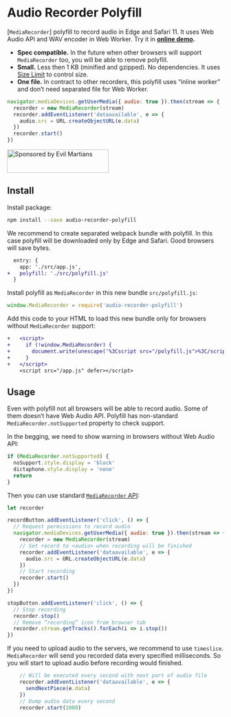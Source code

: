 # Audio Recorder Polyfill

[`MediaRecorder`] polyfill to record audio in Edge and Safari 11.
It uses Web Audio API and WAV encoder in Web Worker.
Try it in **[online demo].**

* **Spec compatible.** In the future when other browsers will support
  `MediaRecorder` too, you will be able to remove polyfill.
* **Small.** Less then 1 KB (minified and gzipped). No dependencies.
  It uses [Size Limit] to control size.
* **One file.** In contract to other recorders, this polyfill uses
  “inline worker” and don’t need separated file for Web Worker.

```js
navigator.mediaDevices.getUserMedia({ audio: true }).then(stream => {
  recorder = new MediaRecorder(stream)
  recorder.addEventListener('dataavailable', e => {
    audio.src = URL.createObjectURL(e.data)
  })
  recorder.start()
})
```

[MediaRecorder]: https://developers.google.com/web/updates/2016/01/mediarecorder
[online demo]:   https://ai.github.io/audio-recorder-polyfill/
[Size Limit]:    https://github.com/ai/size-limit

<a href="https://evilmartians.com/?utm_source=audio-recorder-polyfill">
  <img src="https://evilmartians.com/badges/sponsored-by-evil-martians.svg"
       alt="Sponsored by Evil Martians" width="236" height="54">
</a>

## Install

Install package:

```sh
npm install --save audio-recorder-polyfill
```

We recommend to create separated webpack bundle with polyfill. In this case
polyfill will be downloaded only by Edge and Safari. Good browsers will
save bytes.

```diff
  entry: {
    app: './src/app.js',
+   polyfill: './src/polyfill.js'
  }
```

Install polyfill as `MediaRecorder` in this new bundle `src/polyfill.js`:

```js
window.MediaRecorder = require('audio-recorder-polyfill')
```

Add this code to your HTML to load this new bundle only for browsers
without `MediaRecorder` support:

```diff
+   <script>
+     if (!window.MediaRecorder) {
+       document.write(unescape('%3Cscript src="/polyfill.js">%3C/script>'))
+     }
+   </script>
    <script src="/app.js" defer></script>
```

## Usage

Even with polyfill not all browsers will be able to record audio.
Some of them doesn’t have Web Audio API. Polyfill has non-standard
`MediaRecorder.notSupported` property to check support.

In the begging, we need to show warning in browsers without Web Audio API:

```js
if (MediaRecorder.notSupported) {
  noSupport.style.display = 'block'
  dictaphone.style.display = 'none'
  return
}
```

Then you can use standard [`MediaRecorder` API]:

```js
let recorder

recordButton.addEventListener('click', () => {
  // Request permissions to record audio
  navigator.mediaDevices.getUserMedia({ audio: true }).then(stream => {
    recorder = new MediaRecorder(stream)
    // Set record to <audio> when recording will be finished
    recorder.addEventListener('dataavailable', e => {
      audio.src = URL.createObjectURL(e.data)
    })
    // Start recording
    recorder.start()
  })
})

stopButton.addEventListener('click', () => {
  // Stop recording
  recorder.stop()
  // Remove “recording” icon from browser tab
  recorder.stream.getTracks().forEach(i => i.stop())
})
```

If you need to upload audio to the servers, we recommend to use `timeslice`.
`MediaRecorder` will send you recorded data every specified milliseconds.
So you will start to upload audio before recording would finished.

```js
    // Will be executed every second with next part of audio file
    recorder.addEventListener('dataavailable', e => {
      sendNextPiece(e.data)
    })
    // Dump audio data every second
    recorder.start(1000)
```

[`MediaRecorder` API]: https://developer.mozilla.org/en-US/docs/Web/API/MediaStream_Recording_API/Using_the_MediaStream_Recording_API
